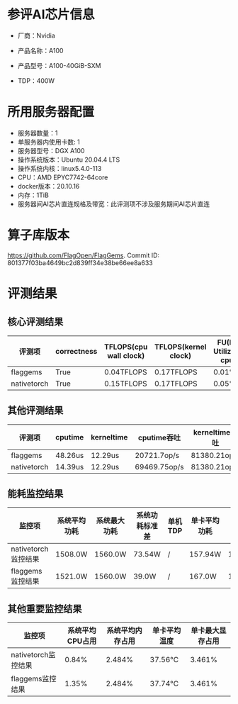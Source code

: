 # 参评AI芯片信息

* 厂商：Nvidia

* 产品名称：A100
* 产品型号：A100-40GiB-SXM
* TDP：400W

# 所用服务器配置

* 服务器数量：1
* 单服务器内使用卡数: 1
* 服务器型号：DGX A100
* 操作系统版本：Ubuntu 20.04.4 LTS
* 操作系统内核：linux5.4.0-113
* CPU：AMD EPYC7742-64core
* docker版本：20.10.16
* 内存：1TiB
* 服务器间AI芯片直连规格及带宽：此评测项不涉及服务期间AI芯片直连

# 算子库版本

https://github.com/FlagOpen/FlagGems. Commit ID: 801377f03ba4649bc2d839ff34e38be66ee8a633

# 评测结果

## 核心评测结果

| 评测项  | correctness | TFLOPS(cpu wall clock) | TFLOPS(kernel clock) | FU(FLOPS Utilization)-cputime | FU-kerneltime |
| ---- | -------------- | -------------- | ------------ | ------ | ----- |
| flaggems | True    | 0.04TFLOPS       | 0.17TFLOPS        | 0.01% | 0.05% |
| nativetorch | True    | 0.15TFLOPS      | 0.17TFLOPS      | 0.05%      | 0.05%    |

## 其他评测结果

| 评测项  | cputime | kerneltime | cputime吞吐 | kerneltime吞吐 | 无预热时延 | 预热后时延 |
| ---- | -------------- | -------------- | ------------ | ------------ | -------------- | -------------- | 
| flaggems | 48.26us       | 12.29us        | 20721.7op/s | 81380.21op/s | 19575635.47us | 68.19us |
| nativetorch | 14.39us       | 12.29us        | 69469.75op/s | 81380.21op/s | 162237.72us | 33.13us |

## 能耗监控结果

| 监控项  | 系统平均功耗  | 系统最大功耗  | 系统功耗标准差 | 单机TDP | 单卡平均功耗 | 单卡最大功耗 | 单卡功耗标准差 | 单卡TDP |
| ---- | ------- | ------- | ------- | ----- | ------------ | ------------ | ------------- | ----- |
| nativetorch监控结果 | 1508.0W | 1560.0W | 73.54W   | /     | 157.94W       | 177.0W      | 20.48W        | 400W  |
| flaggems监控结果 | 1521.0W | 1560.0W | 39.0W   | /     | 167.0W       | 177.0W      | 13.13W        | 400W  |

## 其他重要监控结果

| 监控项  | 系统平均CPU占用 | 系统平均内存占用 | 单卡平均温度 | 单卡最大显存占用 |
| ---- | --------- | -------- | ------------ | -------------- |
| nativetorch监控结果 | 0.84%    | 2.484%   | 37.56°C       | 3.461%        |
| flaggems监控结果 | 1.35%    | 2.484%   | 37.74°C       | 3.461%        |